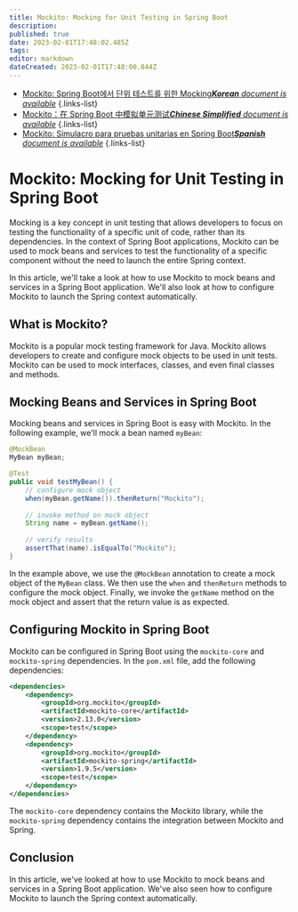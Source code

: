 ```yaml
---
title: Mockito: Mocking for Unit Testing in Spring Boot
description: 
published: true
date: 2023-02-01T17:48:02.485Z
tags: 
editor: markdown
dateCreated: 2023-02-01T17:48:00.844Z
---
```


- [Mockito: Spring Boot에서 단위 테스트를 위한 Mocking***Korean** document is available*](/ko/Knowledge-base/Spring-Boot/mockito-mocking-for-unit-testing-in-spring-boot)
{.links-list}
- [Mockito：在 Spring Boot 中模拟单元测试***Chinese Simplified** document is available*](/zh/Knowledge-base/Spring-Boot/mockito-mocking-for-unit-testing-in-spring-boot)
{.links-list}
- [Mockito: Simulacro para pruebas unitarias en Spring Boot***Spanish** document is available*](/es/Knowledge-base/Spring-Boot/mockito-mocking-for-unit-testing-in-spring-boot)
{.links-list}


# Mockito: Mocking for Unit Testing in Spring Boot

Mocking is a key concept in unit testing that allows developers to focus on testing the functionality of a specific unit of code, rather than its dependencies. In the context of Spring Boot applications, Mockito can be used to mock beans and services to test the functionality of a specific component without the need to launch the entire Spring context.

In this article, we'll take a look at how to use Mockito to mock beans and services in a Spring Boot application. We'll also look at how to configure Mockito to launch the Spring context automatically.

## What is Mockito?

Mockito is a popular mock testing framework for Java. Mockito allows developers to create and configure mock objects to be used in unit tests. Mockito can be used to mock interfaces, classes, and even final classes and methods.

## Mocking Beans and Services in Spring Boot

Mocking beans and services in Spring Boot is easy with Mockito. In the following example, we'll mock a bean named `myBean`:

```java
@MockBean
MyBean myBean;

@Test
public void testMyBean() {
    // configure mock object
    when(myBean.getName()).thenReturn("Mockito");
    
    // invoke method on mock object
    String name = myBean.getName();
    
    // verify results
    assertThat(name).isEqualTo("Mockito");
}
```

In the example above, we use the `@MockBean` annotation to create a mock object of the `MyBean` class. We then use the `when` and `thenReturn` methods to configure the mock object. Finally, we invoke the `getName` method on the mock object and assert that the return value is as expected.

## Configuring Mockito in Spring Boot

Mockito can be configured in Spring Boot using the `mockito-core` and `mockito-spring` dependencies. In the `pom.xml` file, add the following dependencies:

```xml
<dependencies>
    <dependency>
        <groupId>org.mockito</groupId>
        <artifactId>mockito-core</artifactId>
        <version>2.13.0</version>
        <scope>test</scope>
    </dependency>
    <dependency>
        <groupId>org.mockito</groupId>
        <artifactId>mockito-spring</artifactId>
        <version>1.9.5</version>
        <scope>test</scope>
    </dependency>
</dependencies>
```

The `mockito-core` dependency contains the Mockito library, while the `mockito-spring` dependency contains the integration between Mockito and Spring.

## Conclusion

In this article, we've looked at how to use Mockito to mock beans and services in a Spring Boot application. We've also seen how to configure Mockito to launch the Spring context automatically.